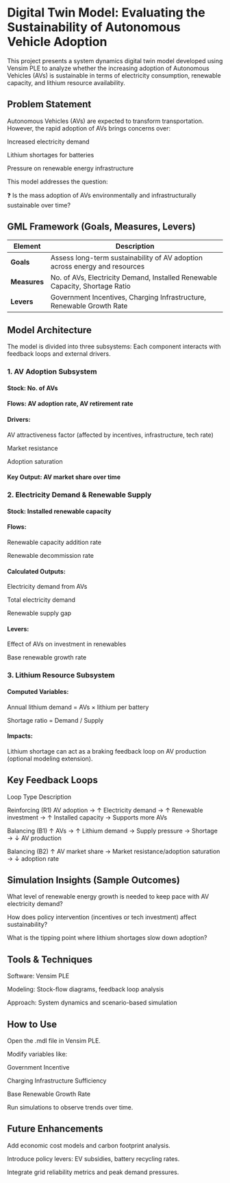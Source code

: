 # Digital Twin Model: Evaluating the Sustainability of Autonomous Vehicle Adoption

This project presents a system dynamics digital twin model developed using Vensim PLE to analyze whether the increasing adoption of Autonomous Vehicles (AVs) is sustainable in terms of electricity consumption, renewable capacity, and lithium resource availability.

## Problem Statement
Autonomous Vehicles (AVs) are expected to transform transportation. However, the rapid adoption of AVs brings concerns over:

Increased electricity demand

Lithium shortages for batteries

Pressure on renewable energy infrastructure

This model addresses the question:

❓ Is the mass adoption of AVs environmentally and infrastructurally sustainable over time?

## GML Framework (Goals, Measures, Levers)

| Element     | Description                                                                 |
|-------------|-----------------------------------------------------------------------------|
| **Goals**   | Assess long-term sustainability of AV adoption across energy and resources |
| **Measures**| No. of AVs, Electricity Demand, Installed Renewable Capacity, Shortage Ratio |
| **Levers**  | Government Incentives, Charging Infrastructure, Renewable Growth Rate       |

## Model Architecture
The model is divided into three subsystems:
Each component interacts with feedback loops and external drivers.

### 1. AV Adoption Subsystem
#### Stock: No. of AVs

#### Flows: AV adoption rate, AV retirement rate

#### Drivers:

AV attractiveness factor (affected by incentives, infrastructure, tech rate)

Market resistance

Adoption saturation

#### Key Output: AV market share over time

### 2. Electricity Demand & Renewable Supply
#### Stock: Installed renewable capacity

#### Flows:

Renewable capacity addition rate

Renewable decommission rate

#### Calculated Outputs:

Electricity demand from AVs

Total electricity demand

Renewable supply gap

#### Levers:

Effect of AVs on investment in renewables

Base renewable growth rate

### 3. Lithium Resource Subsystem
#### Computed Variables:

Annual lithium demand = AVs × lithium per battery

Shortage ratio = Demand / Supply

#### Impacts:

Lithium shortage can act as a braking feedback loop on AV production (optional modeling extension).

## Key Feedback Loops

Loop Type              	Description

Reinforcing (R1)      	AV adoption → ↑ Electricity demand → ↑ Renewable investment → ↑ Installed capacity → Supports more AVs

Balancing (B1)        	↑ AVs → ↑ Lithium demand → Supply pressure → Shortage → ↓ AV production

Balancing (B2)        	↑ AV market share → Market resistance/adoption saturation → ↓ adoption rate

## Simulation Insights (Sample Outcomes)
What level of renewable energy growth is needed to keep pace with AV electricity demand?

How does policy intervention (incentives or tech investment) affect sustainability?

What is the tipping point where lithium shortages slow down adoption?

## Tools & Techniques
Software: Vensim PLE

Modeling: Stock-flow diagrams, feedback loop analysis

Approach: System dynamics and scenario-based simulation

## How to Use
Open the .mdl file in Vensim PLE.

Modify variables like:

Government Incentive

Charging Infrastructure Sufficiency

Base Renewable Growth Rate

Run simulations to observe trends over time.

## Future Enhancements
Add economic cost models and carbon footprint analysis.

Introduce policy levers: EV subsidies, battery recycling rates.

Integrate grid reliability metrics and peak demand pressures.
